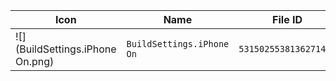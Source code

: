 | Icon | Name | File ID |
| ---  | ---  | ---     |
| ![](BuildSettings.iPhone On.png) | `BuildSettings.iPhone On` | `5315025538136271434` |
